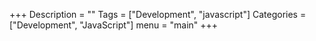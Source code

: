 +++
Description = ""
Tags = ["Development", "javascript"]
Categories = ["Development", "JavaScript"]
menu = "main"
+++
